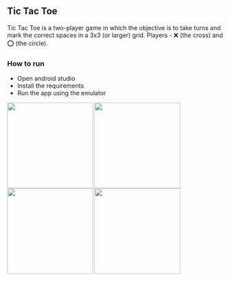 ## Tic Tac Toe
Tic Tac Toe is a two-player game in which the objective is to take turns and mark the correct spaces in a 3x3 (or larger) grid.
Players - ❌ (the cross) and ⭕️ (the circle).

### How to run
- Open android studio
- Install the requirements
- Run the app using the emulator

<img align="left" src="https://github.com/shashperera/TicTacToe/assets/40666122/c8be6907-5018-47b6-8b01-04d641697fb0" alt="" width="200px" />
<img align="left" src="https://github.com/shashperera/TicTacToe/assets/40666122/0abb4c21-dd36-4d70-bbcd-f29f8172dbf3" alt="" width="200px" />
<img align="left" src="https://github.com/shashperera/TicTacToe/assets/40666122/5c7f0210-5584-4546-af2f-bf42d74004f7" alt="" width="200px" />
<img align="left" src="https://github.com/shashperera/TicTacToe/assets/40666122/543f79b0-54ee-45db-a67c-bd2e7caa884c" alt="" width="200px" />
